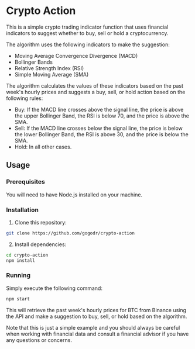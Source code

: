 # Crypto Action
This is a simple crypto trading indicator function that uses financial indicators to suggest whether to buy, sell or hold a cryptocurrency.

The algorithm uses the following indicators to make the suggestion:

- Moving Average Convergence Divergence (MACD)
- Bollinger Bands
- Relative Strength Index (RSI)
- Simple Moving Average (SMA)

The algorithm calculates the values of these indicators based on the past week's hourly prices and suggests a buy, sell, or hold action based on the following rules:

- Buy: If the MACD line crosses above the signal line, the price is above the upper Bollinger Band, the RSI is below 70, and the price is above the SMA.
- Sell: If the MACD line crosses below the signal line, the price is below the lower Bollinger Band, the RSI is above 30, and the price is below the SMA.
- Hold: In all other cases.

## Usage
### Prerequisites
You will need to have Node.js installed on your machine.

### Installation
1. Clone this repository:
```bash
git clone https://github.com/gogodr/crypto-action
```
2. Install dependencies:
```bash
cd crypto-action
npm install
```
### Running
Simply execute the following command:

```bash
npm start
```
This will retrieve the past week's hourly prices for BTC from Binance using the API and make a suggestion to buy, sell, or hold based on the algorithm.

Note that this is just a simple example and you should always be careful when working with financial data and consult a financial advisor if you have any questions or concerns.